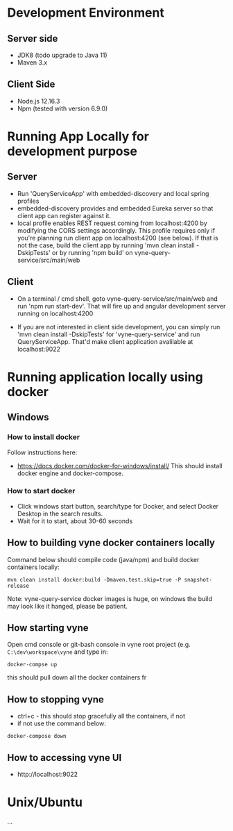 # Development Environment

## Server side
* JDK8 (todo upgrade to Java 11)
* Maven 3.x

## Client Side

* Node.js 12.16.3
* Npm (tested with version 6.9.0)

# Running App Locally for development purpose

## Server

* Run 'QueryServiceApp' with embedded-discovery and local  spring profiles
* embedded-discovery provides and embedded Eureka server so that client app can register against it.
* local profile enables REST request coming from localhost:4200 by modifying the CORS settings accordingly. This profile
requires only if you're planning run client app on localhost:4200 (see below). If that is not the case, build the client app by running
'mvn clean install -DskipTests' or by running 'npm build' on vyne-query-service/src/main/web 

## Client

* On a terminal / cmd shell, goto vyne-query-service/src/main/web  and run 'npm run start-dev'. That will fire up and angular development server
running on localhost:4200

* If you are not interested in client side development, you can simply run 'mvn clean install -DskipTests' for 'vyne-query-service' and
run QueryServiceApp. That'd make client application avalilable at localhost:9022

# Running application locally using docker

## Windows

### How to install docker
Follow instructions here:
* https://docs.docker.com/docker-for-windows/install/
This should install docker engine and docker-compose.

### How to start docker
* Click windows start button, search/type for Docker, and select Docker Desktop in the search results.
* Wait for it to start, about 30-60 seconds

## How to building vyne docker containers locally
Command below should compile code (java/npm) and build docker containers locally:
```
mvn clean install docker:build -Dmaven.test.skip=true -P snapshot-release
```
Note: vyne-query-service docker images is huge, on windows the build may look like it hanged, please be patient.

## How starting vyne

Open cmd console or git-bash console in vyne root project (e.g. ```C:\dev\workspace\vyne``` and type in:
```
docker-compse up
```
this should pull down all the docker containers fr

## How to stopping vyne
* ctrl+c - this should stop gracefully all the containers, if not
* if not use the command below:
```
docker-compose down
```

## How to accessing vyne UI
* http://localhost:9022

# Unix/Ubuntu
...